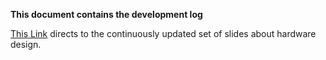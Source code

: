 **This document contains the development log**

[This Link](https://docs.google.com/presentation/d/1e94iIIJiogVQ3LiNFEzeJTIA9Mp3eWKNGebRsxNcZeo/edit?usp=sharing) directs to the continuously updated set of slides about hardware design.